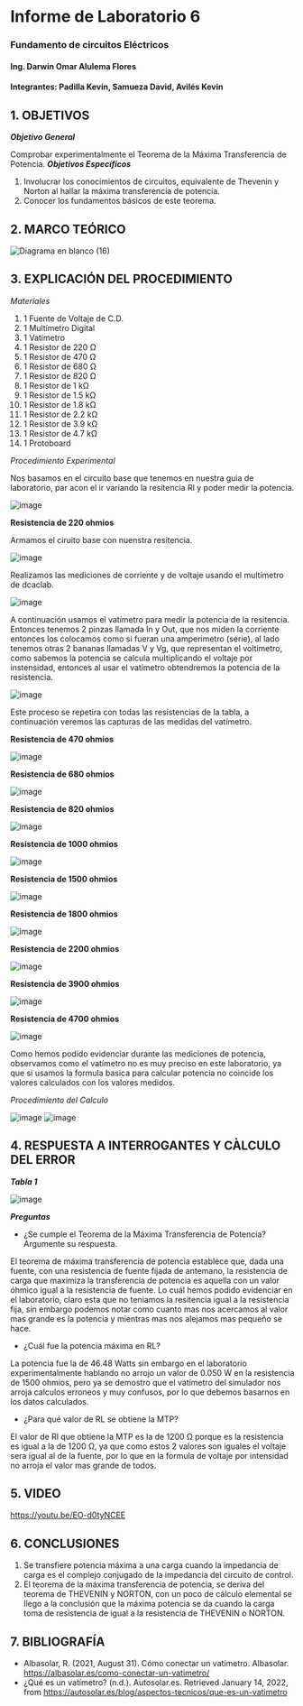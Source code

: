 # Informe de Laboratorio 6
### Fundamento de circuitos Eléctricos 
#### Ing. Darwin Omar Alulema Flores
#### Integrantes: Padilla Kevin, Samueza David, Avilés Kevin
 
 ## 1. OBJETIVOS
 
***Objetivo General***

Comprobar experimentalmente el Teorema de la Máxima Transferencia de Potencia.
***Objetivos Específicos***

1. Involucrar los conocimientos de circuitos, equivalente de Thevenin y Norton al hallar la máxima transferencia de potencia.
2. Conocer los fundamentos básicos de este teorema.
## 2. MARCO TEÓRICO

![Diagrama en blanco (16)](https://user-images.githubusercontent.com/94129932/149525616-e911c6b9-7c85-4a6a-9924-2227e996d231.png)


## 3. EXPLICACIÓN DEL PROCEDIMIENTO

*Materiales*
1. 1 Fuente de Voltaje de C.D.
2. 1 Multímetro Digital
3. 1 Vatímetro
4. 1 Resistor de 220 Ω
5. 1 Resistor de 470 Ω
6. 1 Resistor de 680 Ω
7. 1 Resistor de 820 Ω
8. 1 Resistor de 1 kΩ
9. 1 Resistor de 1.5 kΩ
10. 1 Resistor de 1.8 kΩ
11. 1 Resistor de 2.2 kΩ
12. 1 Resistor de 3.9 kΩ
13. 1 Resistor de 4.7 kΩ
14. 1 Protoboard

*Procedimiento Experimental*

Nos basamos en el circuito base que tenemos en nuestra guia de laboratorio, par acon el ir variando la resitencia Rl y poder medir la potencia.

![image](https://user-images.githubusercontent.com/93794279/149419767-4ab6ebb1-9f6d-4678-afb3-82a06a6081b1.png)


**Resistencia de 220 ohmios**

Armamos el ciruito base con nuenstra resitencia.

![image](https://user-images.githubusercontent.com/93794279/149419717-874f4c81-2746-48ff-921f-255bf86aa1cb.png)

Realizamos las mediciones de corriente y de voltaje usando el multímetro de dcaclab.

![image](https://user-images.githubusercontent.com/93794279/149419560-1dd26287-8aab-4cb5-80f4-cf7dda86285d.png)

A continuación usamos el vatímetro para medir la potencia de la resitencia. Entonces tenemos 2 pinzas  llamada In y Out, que nos miden la corriente entonces los colocamos como si fueran una amperimetro (serie), al lado tenemos otras 2 bananas llamadas V y Vg, que representan el voltimetro, como sabemos la potencia se calcula multiplicando el voltaje por instensidad, entonces al usar el vatímetro obtendremos la potencia de la resistencia.

![image](https://user-images.githubusercontent.com/93794279/149420386-4737b5ea-961b-4cd9-8286-77f8a67a093a.png)

Este proceso se repetira con todas las resistencias de la tabla, a continuación veremos las capturas de las medidas del vatímetro.

**Resistencia de 470 ohmios**

![image](https://user-images.githubusercontent.com/93794279/149421936-c3ad1020-020b-47e6-9405-269e6498761b.png)

**Resistencia de 680 ohmios**

![image](https://user-images.githubusercontent.com/93794279/149424036-18ab12d7-9edb-482a-afac-7ff213d3a700.png)

**Resistencia de 820 ohmios**

![image](https://user-images.githubusercontent.com/93794279/149424477-e750df42-42ea-4d7e-b155-bcf02ca317a5.png)

**Resistencia de 1000 ohmios**

![image](https://user-images.githubusercontent.com/93794279/149424278-a9e2fab8-a2fe-48e0-a532-5b45a97cd5df.png)

**Resistencia de 1500 ohmios**

![image](https://user-images.githubusercontent.com/93794279/149424400-1301a112-4eda-4d70-9bb4-8180ffd2b1ae.png)


**Resistencia de 1800 ohmios**

![image](https://user-images.githubusercontent.com/93794279/149424624-e6605438-0432-480f-b80e-f0d909378831.png)

**Resistencia de 2200 ohmios**

![image](https://user-images.githubusercontent.com/93794279/149424893-78dabd60-0136-4083-8fea-200f8fd32592.png)

**Resistencia de 3900 ohmios**

![image](https://user-images.githubusercontent.com/93794279/149424933-a60e1efc-cf9c-4a32-96e3-7afd675396a9.png)


**Resistencia de 4700 ohmios**

![image](https://user-images.githubusercontent.com/93794279/149424988-f1bad691-77b8-48af-b2ab-54e165fdc913.png)


Como hemos podido evidenciar durante las mediciones de potencia, observamos como el vatímetro no es muy preciso en este laboratorio, ya que si usamos la formula basica para calcular potencia no coincide los valores calculados con los valores medidos.


*Procedimiento del Calculo*

![image](https://user-images.githubusercontent.com/93794279/149427786-e2d0fef0-8bab-404a-9228-56c5bb648a83.png)
![image](https://user-images.githubusercontent.com/93794279/149427817-eed23d7b-a08b-4e93-82f1-5ea6cacb55a2.png)



## 4. RESPUESTA A INTERROGANTES Y CÀLCULO DEL ERROR

***Tabla 1***

![image](https://user-images.githubusercontent.com/93794279/149425779-2e6a67fa-53f3-4f95-9586-9852f2cdd77e.png)

***Preguntas***

- ¿Se cumple el Teorema de la Máxima Transferencia de Potencia? Argumente su
respuesta.

El teorema de máxima transferencia de potencia establece que, dada una fuente, con una resistencia de fuente fijada de antemano, la resistencia de carga que maximiza la transferencia de potencia es aquella con un valor óhmico igual a la resistencia de fuente. Lo cuál hemos podido evidenciar en el laboratorio, claro esta que  no teniamos la resitencia igual a la resistencia fija, sin embargo podemos notar como cuanto mas nos acercamos al valor mas grande es la potencia y mientras mas nos alejamos mas pequeño se hace.


- ¿Cuál fue la potencia máxima en RL? 

La potencia  fue la de 46.48 Watts sin embargo en el laboratorio experimentalmente hablando no arrojo un valor de 0.050 W en la resistencia de 1500 ohmios, pero ya se demostro que el vatímetro del simulador nos arroja calculos erroneos y muy confusos, por lo que debemos basarnos en los datos calculados.

- ¿Para qué valor de RL se obtiene la MTP? 

El valor de Rl que obtiene la MTP es la de 1200 Ω porque es la resistencia es igual a la de 1200 Ω, ya que como estos 2 valores son iguales el voltaje sera igual al de la fuente, por lo que en la formula de voltaje por intensidad no arroja el valor mas grande de todos.

## 5. VIDEO

https://youtu.be/EO-d0tyNCEE

## 6. CONCLUSIONES
1. Se transfiere potencia máxima a una carga cuando la impedancia de carga es el complejo conjugado de
la impedancia del circuito de control. 
2. El teorema de la máxima transferencia de potencia, se deriva del teorema de THEVENIN y NORTON, con un poco de cálculo elemental se llego a la conclusión que la máxima potencia se da cuando la carga toma de resistencia de igual a la resistencia de THEVENIN o NORTON.
## 7. BIBLIOGRAFÍA

- Albasolar, R. (2021, August 31). Cómo conectar un vatímetro. Albasolar. https://albasolar.es/como-conectar-un-vatimetro/
- ¿Qué es un vatímetro? (n.d.). Autosolar.es. Retrieved January 14, 2022, from https://autosolar.es/blog/aspectos-tecnicos/que-es-un-vatimetro




